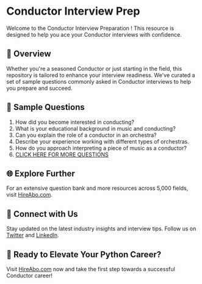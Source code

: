 # Conductor Interview Prep

Welcome to the Conductor Interview Preparation ! This resource is designed to help you ace your Conductor interviews with confidence.

## 🚀 Overview

Whether you're a seasoned Conductor or just starting in the field, this repository is tailored to enhance your interview readiness. We've curated a set of sample questions commonly asked in Conductor interviews to help you prepare and succeed.

## 📝 Sample Questions

1. How did you become interested in conducting?
2. What is your educational background in music and conducting?
3. Can you explain the role of a conductor in an orchestra?
4. Describe your experience working with different types of orchestras.
5. How do you approach interpreting a piece of music as a conductor?
6. [CLICK HERE FOR MORE QUESTIONS](https://hireabo.com/job/16_1_6/Conductor)

## 🌐 Explore Further

For an extensive question bank and more resources across 5,000 fields, visit [HireAbo.com](https://www.hireabo.com).

## 📱 Connect with Us

Stay updated on the latest industry insights and interview tips. Follow us on [Twitter](https://twitter.com/hireabo) and [LinkedIn](https://www.linkedin.com/in/hire-abo-3609972a8/).

## 🚀 Ready to Elevate Your Python Career?

Visit [HireAbo.com](https://www.hireabo.com) now and take the first step towards a successful Conductor career!